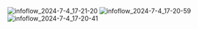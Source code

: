 ![infoflow_2024-7-4_17-21-20](https://github.com/gcj2450/water_vfx/assets/11438971/3e81c02d-5979-4227-85d6-f728244d75b4)
![infoflow_2024-7-4_17-20-59](https://github.com/gcj2450/water_vfx/assets/11438971/76951b96-bf61-4797-b3f9-f372b1bc84f3)
![infoflow_2024-7-4_17-20-41](https://github.com/gcj2450/water_vfx/assets/11438971/f7cfd10a-8270-41fc-8845-ff85854e7a0c)
